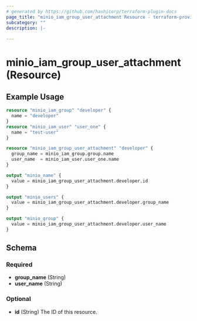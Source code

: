 ```yaml
---
# generated by https://github.com/hashicorp/terraform-plugin-docs
page_title: "minio_iam_group_user_attachment Resource - terraform-provider-minio"
subcategory: ""
description: |-
  
---
```


# minio_iam_group_user_attachment (Resource)



## Example Usage

```terraform
resource "minio_iam_group" "developer" {
  name = "developer"
}
resource "minio_iam_user" "user_one" {
  name = "test-user"
}

resource "minio_iam_group_user_attachment" "developer" {
  group_name = minio_iam_group.group.name
  user_name  = minio_iam_user.user_one.name
}

output "minio_name" {
  value = minio_iam_group_user_attachment.developer.id
}

output "minio_users" {
  value = minio_iam_group_user_attachment.developer.group_name
}

output "minio_group" {
  value = minio_iam_group_user_attachment.developer.user_name
}
```

<!-- schema generated by tfplugindocs -->
## Schema

### Required

- **group_name** (String)
- **user_name** (String)

### Optional

- **id** (String) The ID of this resource.


